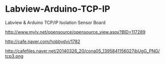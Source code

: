 # Labview-Arduino-TCP-IP
Labview &amp; Arduino TCP/IP Isolation Sensor Board

http://www.mylv.net/opensource/opensource_view.aspx?BID=117289

http://cafe.naver.com/hobbydyi/1782

http://cafefiles.naver.net/20140326_20/cona05_1395841156027ibUgG_PNG/tcp3.png
